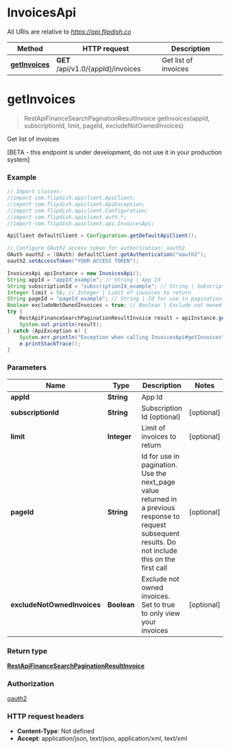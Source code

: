 # InvoicesApi

All URIs are relative to *https://api.flipdish.co*

Method | HTTP request | Description
------------- | ------------- | -------------
[**getInvoices**](InvoicesApi.md#getInvoices) | **GET** /api/v1.0/{appId}/invoices | Get list of invoices


<a name="getInvoices"></a>
# **getInvoices**
> RestApiFinanceSearchPaginationResultInvoice getInvoices(appId, subscriptionId, limit, pageId, excludeNotOwnedInvoices)

Get list of invoices

[BETA - this endpoint is under development, do not use it in your production system]

### Example
```java
// Import classes:
//import com.flipdish.apiclient.ApiClient;
//import com.flipdish.apiclient.ApiException;
//import com.flipdish.apiclient.Configuration;
//import com.flipdish.apiclient.auth.*;
//import com.flipdish.apiclient.api.InvoicesApi;

ApiClient defaultClient = Configuration.getDefaultApiClient();

// Configure OAuth2 access token for authorization: oauth2
OAuth oauth2 = (OAuth) defaultClient.getAuthentication("oauth2");
oauth2.setAccessToken("YOUR ACCESS TOKEN");

InvoicesApi apiInstance = new InvoicesApi();
String appId = "appId_example"; // String | App Id
String subscriptionId = "subscriptionId_example"; // String | Subscription Id (optional)
Integer limit = 56; // Integer | Limit of invoices to return
String pageId = "pageId_example"; // String | Id for use in pagination. Use the next_page value returned in a previous response to request subsequent results. Do not include this on the first call
Boolean excludeNotOwnedInvoices = true; // Boolean | Exclude not owned invoices. Set to true to only view your invoices
try {
    RestApiFinanceSearchPaginationResultInvoice result = apiInstance.getInvoices(appId, subscriptionId, limit, pageId, excludeNotOwnedInvoices);
    System.out.println(result);
} catch (ApiException e) {
    System.err.println("Exception when calling InvoicesApi#getInvoices");
    e.printStackTrace();
}
```

### Parameters

Name | Type | Description  | Notes
------------- | ------------- | ------------- | -------------
 **appId** | **String**| App Id |
 **subscriptionId** | **String**| Subscription Id (optional) | [optional]
 **limit** | **Integer**| Limit of invoices to return | [optional]
 **pageId** | **String**| Id for use in pagination. Use the next_page value returned in a previous response to request subsequent results. Do not include this on the first call | [optional]
 **excludeNotOwnedInvoices** | **Boolean**| Exclude not owned invoices. Set to true to only view your invoices | [optional]

### Return type

[**RestApiFinanceSearchPaginationResultInvoice**](RestApiFinanceSearchPaginationResultInvoice.md)

### Authorization

[oauth2](../README.md#oauth2)

### HTTP request headers

 - **Content-Type**: Not defined
 - **Accept**: application/json, text/json, application/xml, text/xml

